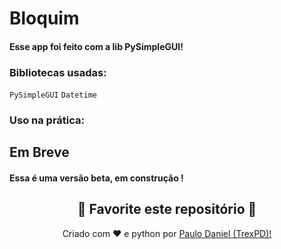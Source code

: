# Bloquim

#### Esse app foi feito com a lib PySimpleGUI!

### Bibliotecas usadas:

```PySimpleGUI```
```Datetime```

### Uso na prática:


## **Em Breve**


#### Essa é uma versão beta, <b> em construção </b>!

<h2 align="center">
    <strong>🌟
        Favorite este repositório 
    </strong>🌟
</h2>


<p align="center">
    Criado com ❤️ e python por
        <a href="https://github.com/TrexPD">
            Paulo Daniel (TrexPD)!
        </a>
</p> 
